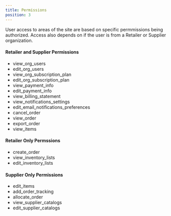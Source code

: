 ```yaml
---
title: Permissions
position: 3
---
```


User access to areas of the site are based on specific permmissions being authorized. Access also depends on if the user is from a Retailer or Supplier organization.

#### Retailer and Supplier Permissions
- view_org_users
- edit_org_users
- view_org_subscription_plan
- edit_org_subscription_plan
- view_payment_info
- edit_payment_info
- view_billing_statement
- view_notifications_settings
- edit_email_notifications_preferences
- cancel_order
- view_order
- export_order
- view_items

#### Retailer Only Permssions
- create_order
- view_inventory_lists
- edit_inventory_lists

#### Supplier Only Permissions
- edit_items
- add_order_tracking
- allocate_order
- view_supplier_catalogs
- edit_supplier_catalogs
